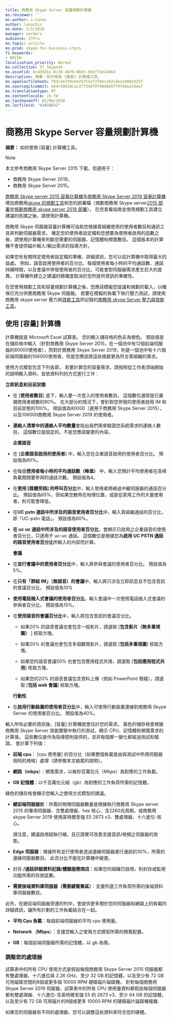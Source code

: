 ```yaml
---
title: 商務用 Skype Server 容量規劃計算機
ms.reviewer: ''
ms.author: v-lanac
author: lanachin
ms.date: 2/1/2018
manager: serdars
audience: ITPro
ms.topic: article
ms.prod: skype-for-business-itpro
f1.keywords:
- NOCSH
localization_priority: Normal
ms.collection: IT_Skype16
ms.assetid: bc4d93b1-0c38-4bf8-8b65-692ff3e2446d
description: 摘要：如何使用 [產能] 計算機工具。
ms.openlocfilehash: f83cde759c6e7b755af3766c342cdea19892425f
ms.sourcegitcommit: e64c50818cac37f3d6f0f96d0d4ff0f4bba24aef
ms.translationtype: MT
ms.contentlocale: zh-TW
ms.lasthandoff: 02/06/2020
ms.locfileid: "41816632"
---
```

# <a name="skype-for-business-server-capacity-planning-calculator"></a>商務用 Skype Server 容量規劃計算機
 
**摘要：** 如何使用 [容量] 計算機工具。

> [!NOTE]
> 本文參考商務用 Skype Server 2015 下載，但適用于：
> - 商務用 Skype Server 2019。
> - 商務用 Skype Server 2015。
  
[商務用 Skype server 2015 容量計算機](https://www.microsoft.com/en-us/download/details.aspx?id=51196)及[商務用 Skype Server 2019 容量計算機](https://www.microsoft.com/en-us/download/details.aspx?id=57509)增加商務用[skype 的規劃工具](https://www.microsoft.com/en-us/download/details.aspx?id=50357)和您的部署檔（規劃商務用 Skype server[2015 部署](../plan-your-deployment/plan-your-deployment.md)並[規劃商務用 skype server 2019 部署](../../SfBServer2019/plan/plan-your-deployment-2019.md)）。 在您查看指南並使用規劃工具建立建議的拓撲之後，請使用計算機。
  
商務用 Skype 伺服器容量計算機可協助您根據貴組織使用的使用者數目和通訊工具來判斷伺服器需求。 確定您的使用者設定檔和您想要為使用者啟用的函數之後，請使用計算機來判斷您需要的伺服器、記憶體和頻寬數目。 這個版本的計算機不會提供磁片輸入/輸出需求的指導方針。
  
如果您有有關特定使用者設定檔的準確、詳細資訊，您可以從計算機中取得最大的益處。 例如，語音啟用使用者的百分比、每個使用者每小時的平均通話數、通話持續時間，以及會議中併發使用者的百分比，可能會對伺服器需求產生巨大的差異。 計算機所建立之建議的精確度取決於您所提供資訊的準確性。
  
在您使用規劃工具和容量規劃計算機之後，您應該模擬您提議和規劃的載入，以確保已充分供應商務用 Skype 伺服器。 若要在模擬的負載下執行壓力測試，請使用商務用 skype server 壓力與[效能工具](https://technet.microsoft.com/en-us/library/mt631400.aspx)所記錄的[商務用 skype Server 壓力與效能工具](https://www.microsoft.com/en-us/download/details.aspx?id=50367)。
  
## <a name="using-the-capacity-calculator"></a>使用 [容量] 計算機

計算機就是 Microsoft Excel 試算表。 您的輸入儲存格的色彩為橙色。 預設值是在儲存格中輸入（針對商務用 Skype Server 2015，在一個池中有12個前端伺服器的80000使用者），而對於商務用 Skype Server 2019，則是一個池中有十六個前端伺服器的106000使用者，但是您應該將這些值變更為符合貴組織的需求。
  
使用方式模型包含下列各節。 若要計算您的容量需求，請按照從工作表頂端開始的說明輸入資料，並依資料列的方式進行工作： 
  
 **立即訊息和目前狀態**
  
- 在 [**使用者數目**] 底下，輸入要一次登入的使用者數目。 這個數位通常是已置備使用者總數的80%。 在大部分的情況下，會針對您併發的使用者啟用 IM 和目前狀態的100%。 預設值為80000（適用于商務用 Skype Server 2015），以及106000商務用 Skype Server 2019 的使用者。
    
- **連絡人清單中的連絡人平均數量**會指出我們用來驗證您系統需求的連絡人數目。 這個數位是固定的，不是您應該變更的內容。
    
  **企業語音**
  
- 在 [**企業語音啟用的使用者**] 中，輸入您在企業語音啟用的使用者百分比。 預設值為60%。 
    
- 在每個**使用者每小時的平均通話數（峰值）** 中，輸入您預計平均使用者在高峰負載期間要參與的通話次數。 預設值為4。 
    
- 在**使用 [媒體旁路] 的呼叫百分比**中，輸入使用者將繞過中繼伺服器的通話百分比。 預設值為65%，但如果您散佈在地理位置，或是從家用工作的大量使用者，則可能會降低。
    
- 在**UC pstn 通話中所涉及的語音使用者百分比**中，輸入貴組織通話的百分比，即「UC-pstn 電話」。 預設值為60%。
    
- **在 uc uc 通話中所涉及的語音使用者百分比**，會顯示已啟用之企業語音的使用者百分比，只適用于 uc-uc 通話。 這個數位是根據您為**啟用 UC PSTN 通話的語音使用者百分比**所輸入的內容而計算。 
    
  **會議**
  
- 在**並行會議中的使用者百分比**中，輸入將參與會議的使用者百分比。 預設值為5%。 
    
- 在**只有「群組 IM」（無語音）的會議**中，輸入將只涉及立即訊息且不包含音訊的會議百分比。 預設值為10%
    
- **使用電話撥入式會議的使用者百分比**，輸入會議中一次使用電話撥入式會議的參與者百分比。 預設值為15%。
    
- 在**使用語音的會議百分比**中，輸入將包含音訊的會議百分比。 
    
  - 如果20% 的語音會議也會包含一般影片，請選取 [**包含影片（無多重視圖）** ] 核取方塊。
    
  - 如果20% 的會議也會包含多個觀賞影片，請選取 [**包括多重視圖**] 核取方塊。
    
  - 如果您的語音會議50% 也會包含應用程式共用，請選取 [**包括應用程式共用**] 核取方塊。
    
  - 如果您的20% 的語音會議包含資料上傳（例如 PowerPoint 簡報），請選取 [**包括 web 會議**] 核取方塊。
    
  **行動性**
  
- 在**啟用行動裝置的使用者百分比**中，輸入可使用行動裝置連線到商務用 Skype Server 的使用者百分比。 預設值為40%。 
    
輸入所有必要的資訊後，[容量] 計算機就會估計您的需求。 黃色的儲存格會根據商務用 Skype Server 效能實驗中執行的測試，顯示 CPU、記憶體和頻寬需求的計算值。 這些數位是作為指導原則提供的，並非每個單一變化都經過測試和驗證。 會計算下列值： 
  
- **前端 cpu**： [cpu 使用量] 的百分比（如果整個負載是由與測試中所用伺服器相同的規格）處理（請參閱本文結尾的說明）。
    
- **網路（mbps**）：頻寬需求，以每秒百萬位元（Mbps）為對應的工作負載。
    
- **GB 記憶體**：以千百萬位元組（gb）為對應的工作負荷所需的記憶體。
    
綠色的儲存格會顯示您輸入之使用方式模型的建議。 
  
- **總前端伺服器**數：所需的物理伺服器數量是根據執行商務用 Skype server 2015 的專用伺服器、含雙處理器、hex 核心、含2260兆周期，或商務用 skype Server 2019 使用英特爾至強 E5 2673 v3、雙處理器、十六進位-核心。
    
    請注意，建議啟用超執行緒，且已證實可改善支援音訊/視頻之伺服器的效能。
    
- **Edge 伺服器**：根據所有並行使用者透過邊緣伺服器進行通訊的30%，所需的邊緣伺服器數目。 此百分比不能在計算機中變更。 
    
- 封存 **/通話詳細資料記錄/體驗服務商店**：如果您的組織已啟用，則封存或監視功能所需的存放區數。
    
- **需要後端資料庫伺服器（需要緩衝集區）**：支援所選工作負荷所需的後端資料庫伺服器數目。
    
此外，在總前端伺服器旁邊的列中，會提供更多關於您的伺服器和網路上的負載的詳細資訊，讓所有計劃的工作負載結合在一起。
  
- **平均 Cpu 負載**：每個前端伺服器的平均 cpu 使用量。
    
- **Network （Mbps**）：支援您輸入之使用方式模型所需的頻寬配置。
    
- **GB**：每個前端伺服器所需的記憶體，以 gb 為限。
    
### <a name="adjusting-for-your-processors"></a>調整您的處理器

試算表中的所有 CPU 使用方式是假設每個商務用 Skype Server 2015 伺服器都有雙處理器、十六進位與 2.26 GHz、至少 32 GB 的記憶體，以及至少有 72 GB 可用磁碟空間的8個或更多個 10000 RPM 硬碟磁片磁碟機。 針對每個商務用 Skype Server 2019 伺服器，試算表中的所有 CPU 使用量資料都假設每個伺服器都有雙處理器、十六進位-含英特爾至強 E5 的 2673 v3、至少 64 GB 的記憶體，以及至少有 72 GB 可用磁片的8個或更多 10000 RPM 的硬碟磁片磁碟機複雜.
  
如果您的伺服器有不同的處理器，您可以調整這些資料來符合您的硬體。
  
